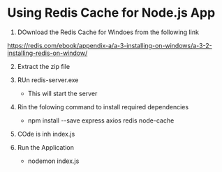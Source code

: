 # Using Redis Cache for Node.js App
1. DOwnload the Redis Cache for Windoes from the following link

https://redis.com/ebook/appendix-a/a-3-installing-on-windows/a-3-2-installing-redis-on-window/

2. Extract the zip file

3. RUn redis-server.exe
    - This will start the server
4. Rin the folowing command to install required dependencies
    - npm install --save express axios redis node-cache
5. COde is inh index.js

6. Run the Application
    - nodemon index.js

